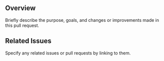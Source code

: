 ## Overview
Briefly describe the purpose, goals, and changes or improvements made in this pull request.

## Related Issues
Specify any related issues or pull requests by linking to them.
